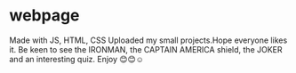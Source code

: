 # webpage
Made with JS, HTML, CSS
Uploaded my small projects.Hope everyone likes it. 
Be keen to see the IRONMAN, the CAPTAIN AMERICA shield, the JOKER and an interesting quiz. Enjoy 😊😊☺
